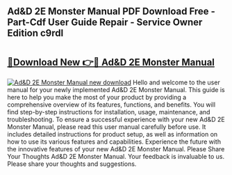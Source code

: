 ## Ad&D 2E Monster Manual PDF Download Free - Part-Cdf User Guide Repair - Service Owner Edition c9rdl

# <h2><a href="http://bc2760.oget.top/?id=Ad%26D+2E+Monster+Manual">🔗Download New 👉🔴 Ad&D 2E Monster Manual</a></h2>

[![Ad&D 2E Monster Manual new download](https://i.imgur.com/5g1atiW.png)](http://bc2760.oget.top/?id=Ad%26D+2E+Monster+Manual)
Hello and welcome to the user manual for your newly implemented Ad&D 2E Monster Manual. This guide is here to help you make the most of your product by providing a comprehensive overview of its features, functions, and benefits. You will find step-by-step instructions for installation, usage, maintenance, and troubleshooting. To ensure a successful experience with your new Ad&D 2E Monster Manual, please read this user manual carefully before use. It includes detailed instructions for product setup, as well as information on how to use its various features and capabilities. Experience the future with the innovative features of your new Ad&D 2E Monster Manual. Please Share Your Thoughts Ad&D 2E Monster Manual. Your feedback is invaluable to us. Please share your thoughts and suggestions.
